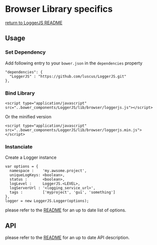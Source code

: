 # Browser Library specifics
[return to LoggerJS README](https://github.com/luscus/LoggerJS/blob/master/README.md)


## Usage

### Set Dependency

Add following entry to your `bower.json` in the `dependencies` property

    "dependencies": {
      "LoggerJS" : "https://github.com/luscus/LoggerJS.git"
    },


### Bind Library

    <script type="application/javascript" src="..bower_components/LoggerJS/lib/browser/loggerjs.js"></script>

Or the minified version

    <script type="application/javascript" src="..bower_components/LoggerJS/lib/browser/loggerjs.min.js"></script>

### Instanciate

Create a Logger instance

    var options = {
      namespace :    'my.awsome.project',
      uniqueLogKeys: <boolean>,
      status :       <boolean>,
      logLevel :     LoggerJS.<LEVEL>,
      logServerUrl : '<logging_service_url>',
      tags :         ['myproject', 'gui', 'something']
    },
    logger = new LoggerJS.Logger(options);

please refer to the [README](https://github.com/luscus/LoggerJS/blob/master/README.md) for an up to date list of options.

## API

please refer to the [README](https://github.com/luscus/LoggerJS/blob/master/README.md) for an up to date API description.
